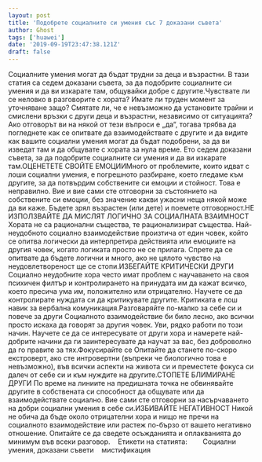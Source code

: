 ```yaml
---
layout: post
title: 'Подобрете социалните си умения със 7 доказани съвета'
author: Ghost
tags: ['huawei']
date: '2019-09-19T23:47:38.121Z'
draft: false
---
```


Социалните умения могат да бъдат трудни за деца и възрастни. В тази статия са седем доказани съвета, за да подобрите социалните си умения и да ви изкарате там, общувайки добре с другите.Чувствате ли се неловко в разговорите с хората? Имате ли труден момент за уточняване защо? Смятате ли, че е невъзможно да установите трайни и смислени връзки с други деца и възрастни, независимо от ситуацията? Ако отговорът ви на някой от тези въпроси е „да“, тогава трябва да погледнете как се опитвате да взаимодействате с другите и да видите как вашите социални умения могат да бъдат подобрени, за да ви изведат там и да общувате с хората за нула време. Ето седем доказани съвета, за да подобрите социалните си умения и да ви изкарате там.ОЦЕНЕТЕТЕ СВОЙТЕ ЕМОЦИИМного от проблемите, които идват с лоши социални умения, е погрешното разбиране, което гледаме към другите, за да потвърдим собствените си емоции и стойност. Това е неправилно. Вие и вие сами сте отговорни за състоянието на собствените си емоции, без значение какви ужасни неща някой може да ви каже. Бъдете зрял възрастен (или дете) и поемете отговорност.НЕ ИЗПОЛЗВАЙТЕ ДА МИСЛЯТ ЛОГИЧНО ЗА СОЦИАЛНАТА ВЗАИМНОСТ Хората не са рационални същества, те рационализират същества. Най-неудобното социално взаимодействие произтича от един човек, който се опитва логически да интерпретира действията или емоциите на другия човек, когато логиката просто не се прилага. Спрете да се опитвате да бъдете логични и много, ако не цялото чувство на неудовлетвореност ще се стопи.ИЗБЕГАЙТЕ КРИТИЧЕСКИ ДРУГИ Социално неудобните хора често имат проблем с научаването на своя психичен филтър и контролирането на принудата им да кажат всичко, което пресича ума им, положително или отрицателно. Научете се да контролирате нуждата си да критикувате другите. Критиката е лош навик за вербална комуникация.Разговаряйте по-малко за себе си и повече за други Социалното взаимодействие би било лесно, ако всички просто искаха да говорят за другия човек. Уви, рядко работи по този начин. Научете се да се интересувате от други хора и намерете най-добрите начини да ги заинтересувате да научат за вас, без доброволно да го правите за тях.Фокусирайте се Опитайте да станете по-скоро екстроверт, ако сте интровертни (въпреки че биологично това е невъзможно), във всички аспекти на живота си и преместете фокуса си далеч от себе си и към нуждите на другите.СТОПЕТЕ БЛИМИРАНЕ ДРУГИ По време на линиите на предишната точка не обвинявайте другите в собствената си способност да общувате или да взаимодействате социално. Вие сами сте отговорни за насърчаването на добри социални умения в себе си.ИЗБИВАЙТЕ НЕГАТИВНОСТ Никой не обича да бъде около отрицателни хора и нищо не пречи на социалното взаимодействие или растеж по-бързо от вашето негативно отношение. Опитайте се да сведете осъжданията и оплакванията до минимум във всеки разговор.    Етикети на статията:        Социални умения, доказани съвети    мистификация
